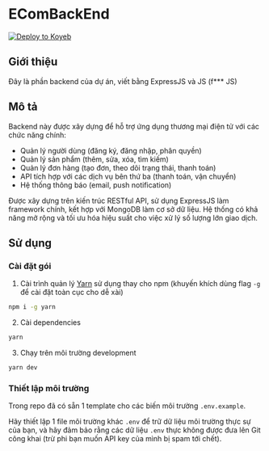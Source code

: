 # EComBackEnd

[![Deploy to Koyeb](https://www.koyeb.com/static/images/deploy/button.svg)](https://app.koyeb.com/deploy?name=ecombackend&repository=hungtran3011%2FEComBackend&branch=main&instance_type=free&regions=was&instances_min=0&autoscaling_sleep_idle_delay=300&env%5BACCESS_TOKEN_SECRET%5D=3861c6a628e69985ea9b85c46675bd22e608dd187d208b41ae2b8da398e2b7d7b87cb3d7ae7cadd83f14819bc9bb7f9bd26fc2d5d4dae1c806238a7ccd1bb59e&env%5BADMIN_URL%5D=https%3A%2F%2Fecom-admin-dashboard-hung.vercel.app%2F&env%5BCLOUDINARY_API_KEY%5D=913236922868761&env%5BCLOUDINARY_API_SECRET%5D=wf3qQcWWfrHH5Ixm2A8jxbBOHIg&env%5BCLOUDINARY_CLOUD_NAME%5D=dqncf4dyz&env%5BCSRF_TOKEN_SECRET%5D=643798851989f1d7f2487cef5b84186e44e79c76ec6bbf449cb8778d639a9c58cff704f8ffc53c0998d4792c5810dc286cd60b022564d6b5c652d6f7b2ee213d&env%5BEMAIL_FROM_ADDRESS%5D=no-reply%40hungtq225004.me&env%5BEMAIL_FROM_NAME%5D=EComApp&env%5BFRONTEND_URL%5D=https%3A%2F%2Fecom-fe-ten.vercel.app%2F&env%5BMONGO_READ_URI%5D=mongodb%2Bsrv%3A%2F%2FReadAllAnon%3ApObmgvzkewXCdoiY%40ecom.fxtgd.mongodb.net%2F%3FretryWrites%3Dtrue%26w%3Dmajority%26appName%3Decom&env%5BMONGO_READ_WRITE_URI%5D=mongodb%2Bsrv%3A%2F%2FReadWriteAll%3AmOl3xxSJCWmQQ54z%40ecom.fxtgd.mongodb.net%2Fecom%3FretryWrites%3Dtrue%26w%3Dmajority%26appName%3Decom&env%5BNODE_ENV%5D=production&env%5BPORT%5D=8080&env%5BREDIS_URL%5D=redis%3A%2F%2Fredis-16542.c295.ap-southeast-1-1.ec2.redns.redis-cloud.com%3A16542&env%5BREFRESH_TOKEN_SECRET%5D=d59b65e82f3b27efac6113a6958c35d5e82906a791a5a2d8dd323a4085510ed51373ed1e5174a1614978382904e80543ed88610fbf7226ed58de86607bfa448&env%5BSESSION_SECRET%5D=1cfd125749eb5081891c010ff2f28a9d97fe616ece85d3ae92d9f001c6220c6564610f87529241589e246b25d23ea35f0fa8b14043e63589e6eb46c7ffa243f6&env%5BSMTP_HOST%5D=smtp-relay.brevo.com&env%5BSMTP_PASSWORD%5D=2mLYc5KpQrnAFqft&env%5BSMTP_PORT%5D=587&env%5BSMTP_USER%5D=88f9d6001%40smtp-brevo.com&ports=8080%3Bhttp%3B%2F&hc_protocol%5B8080%5D=tcp&hc_grace_period%5B8080%5D=5&hc_interval%5B8080%5D=30&hc_restart_limit%5B8080%5D=3&hc_timeout%5B8080%5D=5&hc_path%5B8080%5D=%2F&hc_method%5B8080%5D=get)

## Giới thiệu

Đây là phần backend của dự án, viết bằng ExpressJS và JS (f*** JS)

## Mô tả

Backend này được xây dựng để hỗ trợ ứng dụng thương mại điện tử với các chức năng chính:

- Quản lý người dùng (đăng ký, đăng nhập, phân quyền)
- Quản lý sản phẩm (thêm, sửa, xóa, tìm kiếm)
- Quản lý đơn hàng (tạo đơn, theo dõi trạng thái, thanh toán)
- API tích hợp với các dịch vụ bên thứ ba (thanh toán, vận chuyển)
- Hệ thống thông báo (email, push notification)

Được xây dựng trên kiến trúc RESTful API, sử dụng ExpressJS làm framework chính, kết hợp với MongoDB làm cơ sở dữ liệu. Hệ thống có khả năng mở rộng và tối ưu hóa hiệu suất cho việc xử lý số lượng lớn giao dịch.

## Sử dụng

### Cài đặt gói

1. Cài trình quản lý [Yarn](https://yarnpkg.com/) sử dụng thay cho npm (khuyến khích dùng flag `-g` để cài đặt toàn cục  cho dễ xài)

```bash
npm i -g yarn
```

2. Cài dependencies

```bash
yarn
```

3. Chạy trên môi trường development

```bash
yarn dev
```

### Thiết lập môi trường

Trong repo đã có sẵn 1 template cho các biến môi trường `.env.example`.

Hãy thiết lập 1 file môi trường khác `.env` để trữ dữ liệu môi trường thực sự của bạn, và hãy đảm bảo rằng các dữ liệu `.env` thực không được đưa lên Git công khai (trừ phi bạn muốn API key của mình bị spam tới chết).
